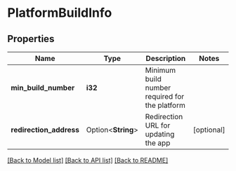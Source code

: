 # PlatformBuildInfo

## Properties

Name | Type | Description | Notes
------------ | ------------- | ------------- | -------------
**min_build_number** | **i32** | Minimum build number required for the platform | 
**redirection_address** | Option<**String**> | Redirection URL for updating the app | [optional]

[[Back to Model list]](../README.md#documentation-for-models) [[Back to API list]](../README.md#documentation-for-api-endpoints) [[Back to README]](../README.md)


